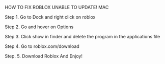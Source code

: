 HOW TO FIX ROBLOX UNABLE TO UPDATE! MAC



Step 1. Go to Dock and right click on roblox

Step 2. Go and hover on Options


Step 3. Click show in finder and delete the program in the applications file


Step 4. Go to roblox.com/download


Step. 5. Download Roblox And Enjoy!
